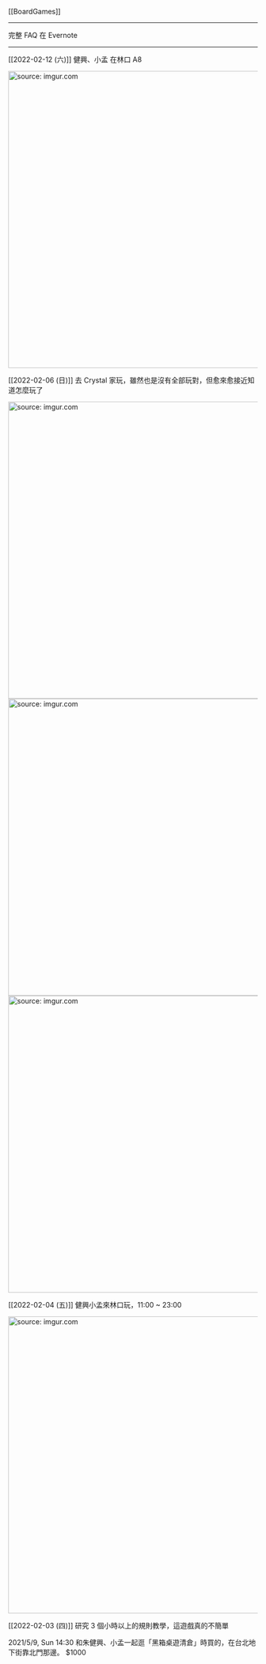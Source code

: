 [[BoardGames]]

---

完整 FAQ 在 Evernote

---

[[2022-02-12 (六)]] 健興、小孟 在林口 A8

<a href="https://imgur.com/h2HamZF"><img src="https://i.imgur.com/h2HamZF.jpg" title="source: imgur.com" width="600px"/></a>

[[2022-02-06 (日)]] 去 Crystal 家玩，雖然也是沒有全部玩對，但愈來愈接近知道怎麼玩了

<a href="https://imgur.com/WKWxnWH"><img src="https://i.imgur.com/WKWxnWH.jpg" title="source: imgur.com" width="600px"/></a>
<a href="https://imgur.com/8yvPmJx"><img src="https://i.imgur.com/8yvPmJx.jpg" title="source: imgur.com" width="600px"/></a>
<a href="https://imgur.com/eUojV08"><img src="https://i.imgur.com/eUojV08.jpg" title="source: imgur.com" width="600px"/></a>


[[2022-02-04 (五)]] 健興小孟來林口玩，11:00 ~ 23:00

<a href="https://imgur.com/S7xeBp0"><img src="https://i.imgur.com/S7xeBp0.jpg" title="source: imgur.com" width="600px"/></a>

[[2022-02-03 (四)]] 研究 3 個小時以上的規則教學，這遊戲真的不簡單

2021/5/9, Sun 14:30 和朱健興、小孟一起逛「黑箱桌遊清倉」時買的，在台北地下街靠北門那邊。 $1000	